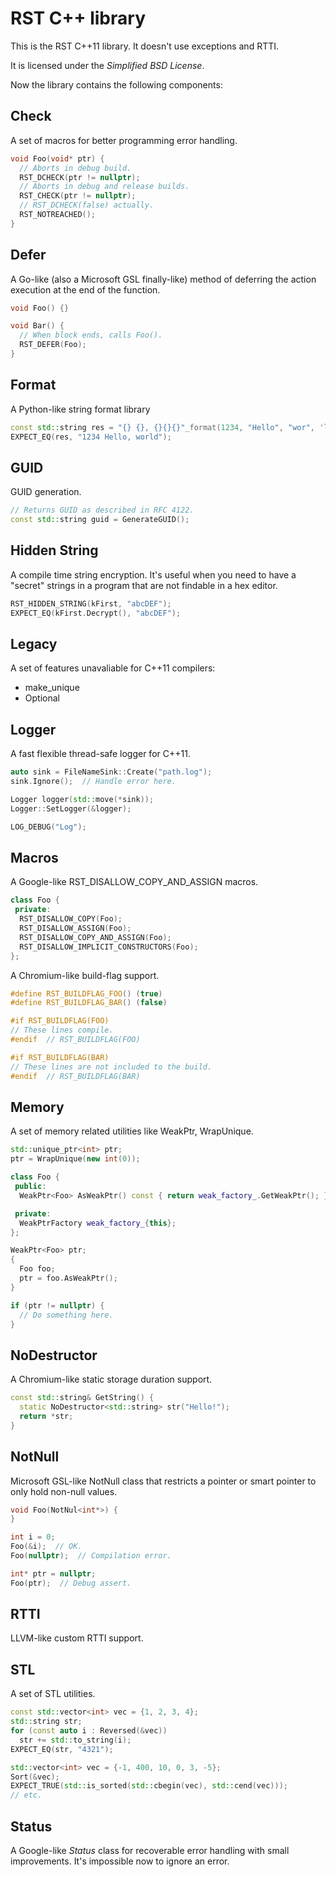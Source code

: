 # RST C++ library

This is the RST C++11 library.
It doesn't use exceptions and RTTI.

It is licensed under the _Simplified BSD License_.

Now the library contains the following components:

## Check
  A set of macros for better programming error handling.

```cpp
void Foo(void* ptr) {
  // Aborts in debug build.
  RST_DCHECK(ptr != nullptr);
  // Aborts in debug and release builds.
  RST_CHECK(ptr != nullptr);
  // RST_DCHECK(false) actually.
  RST_NOTREACHED();
}
```

## Defer
  A Go-like (also a Microsoft GSL finally-like) method of deferring the action
  execution at the end of the function.

```cpp
void Foo() {}

void Bar() {
  // When block ends, calls Foo().
  RST_DEFER(Foo);
}
```

## Format
  A Python-like string format library

```cpp
const std::string res = "{} {}, {}{}{}"_format(1234, "Hello", "wor", 'l', 'd');
EXPECT_EQ(res, "1234 Hello, world");
```

## GUID
  GUID generation.

```cpp
// Returns GUID as described in RFC 4122.
const std::string guid = GenerateGUID();
```

## Hidden String
  A compile time string encryption. It's useful when you need to have a
  "secret" strings in a program that are not findable in a hex editor.

```cpp
RST_HIDDEN_STRING(kFirst, "abcDEF");
EXPECT_EQ(kFirst.Decrypt(), "abcDEF");
```

## Legacy
  A set of features unavaliable for C++11 compilers:
  * make_unique<T>
  * Optional<T>

## Logger
  A fast flexible thread-safe logger for C++11.

```cpp
auto sink = FileNameSink::Create("path.log");
sink.Ignore();  // Handle error here.

Logger logger(std::move(*sink));
Logger::SetLogger(&logger);

LOG_DEBUG("Log");
```

## Macros
  A Google-like RST_DISALLOW_COPY_AND_ASSIGN macros.

```cpp
class Foo {
 private:
  RST_DISALLOW_COPY(Foo);
  RST_DISALLOW_ASSIGN(Foo);
  RST_DISALLOW_COPY_AND_ASSIGN(Foo);
  RST_DISALLOW_IMPLICIT_CONSTRUCTORS(Foo);
};
```
  A Chromium-like build-flag support.

```cpp
#define RST_BUILDFLAG_FOO() (true)
#define RST_BUILDFLAG_BAR() (false)

#if RST_BUILDFLAG(FOO)
// These lines compile.
#endif  // RST_BUILDFLAG(FOO)

#if RST_BUILDFLAG(BAR)
// These lines are not included to the build.
#endif  // RST_BUILDFLAG(BAR)
```

## Memory
  A set of memory related utilities like WeakPtr, WrapUnique.

```cpp
std::unique_ptr<int> ptr;
ptr = WrapUnique(new int(0));

class Foo {
 public:
  WeakPtr<Foo> AsWeakPtr() const { return weak_factory_.GetWeakPtr(); }

 private:
  WeakPtrFactory weak_factory_{this};
};

WeakPtr<Foo> ptr;
{
  Foo foo;
  ptr = foo.AsWeakPtr();
}

if (ptr != nullptr) {
  // Do something here.
}
```

## NoDestructor
  A Chromium-like static storage duration support.

```cpp
const std::string& GetString() {
  static NoDestructor<std::string> str("Hello!");
  return *str;
}
```

## NotNull
  Microsoft GSL-like NotNull class that restricts a pointer or smart pointer to
  only hold non-null values.

```cpp
void Foo(NotNul<int*>) {
}

int i = 0;
Foo(&i);  // OK.
Foo(nullptr);  // Compilation error.

int* ptr = nullptr;
Foo(ptr);  // Debug assert.
```

## RTTI
  LLVM-like custom RTTI support.

## STL
  A set of STL utilities.

```cpp
const std::vector<int> vec = {1, 2, 3, 4};
std::string str;
for (const auto i : Reversed(&vec))
  str += std::to_string(i);
EXPECT_EQ(str, "4321");

std::vector<int> vec = {-1, 400, 10, 0, 3, -5};
Sort(&vec);
EXPECT_TRUE(std::is_sorted(std::cbegin(vec), std::cend(vec)));
// etc.
```

## Status
  A Google-like _Status_ class for recoverable error handling with small
  improvements. It's impossible now to ignore an error.
